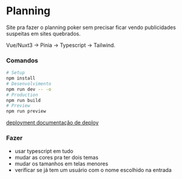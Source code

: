 # Planning

Site pra fazer o planning poker sem precisar ficar vendo publicidades suspeitas em sites quebrados.

Vue/Nuxt3 -> Pinia -> Typescript -> Tailwind.

### Comandos

```bash
# Setup
npm install
# Desenvolvimento
npm run dev -- -o
# Production
npm run build
# Preview
npm run preview
```

[deployment documentação de deploy](https://nuxt.com/docs/getting-started/deployment)

### Fazer

- usar typescript em tudo
- mudar as cores pra ter dois temas
- mudar os tamanhos em telas menores
- verificar se já tem um usuário com o nome escolhido na entrada
